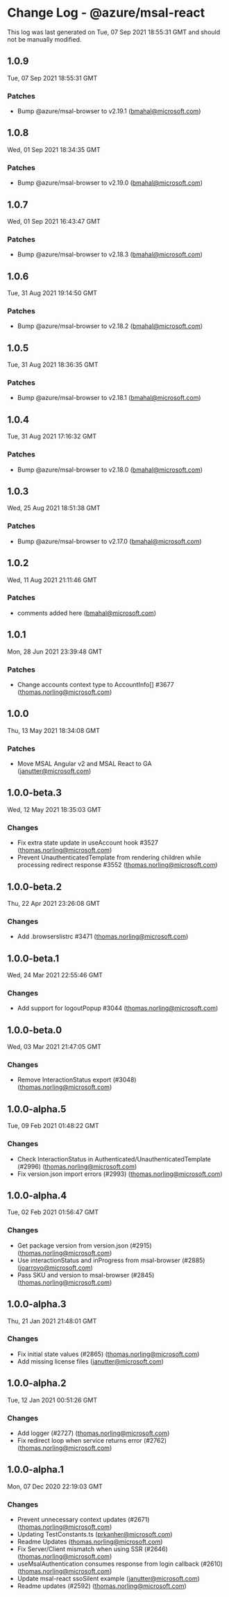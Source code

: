 # Change Log - @azure/msal-react

This log was last generated on Tue, 07 Sep 2021 18:55:31 GMT and should not be manually modified.

<!-- Start content -->

## 1.0.9

Tue, 07 Sep 2021 18:55:31 GMT

### Patches

- Bump @azure/msal-browser to v2.19.1 (bmahal@microsoft.com)

## 1.0.8

Wed, 01 Sep 2021 18:34:35 GMT

### Patches

- Bump @azure/msal-browser to v2.19.0 (bmahal@microsoft.com)

## 1.0.7

Wed, 01 Sep 2021 16:43:47 GMT

### Patches

- Bump @azure/msal-browser to v2.18.3 (bmahal@microsoft.com)

## 1.0.6

Tue, 31 Aug 2021 19:14:50 GMT

### Patches

- Bump @azure/msal-browser to v2.18.2 (bmahal@microsoft.com)

## 1.0.5

Tue, 31 Aug 2021 18:36:35 GMT

### Patches

- Bump @azure/msal-browser to v2.18.1 (bmahal@microsoft.com)

## 1.0.4

Tue, 31 Aug 2021 17:16:32 GMT

### Patches

- Bump @azure/msal-browser to v2.18.0 (bmahal@microsoft.com)

## 1.0.3

Wed, 25 Aug 2021 18:51:38 GMT

### Patches

- Bump @azure/msal-browser to v2.17.0 (bmahal@microsoft.com)

## 1.0.2

Wed, 11 Aug 2021 21:11:46 GMT

### Patches

- comments added here (bmahal@microsoft.com)

## 1.0.1

Mon, 28 Jun 2021 23:39:48 GMT

### Patches

- Change accounts context type to AccountInfo[] #3677 (thomas.norling@microsoft.com)

## 1.0.0

Thu, 13 May 2021 18:34:08 GMT

### Patches

- Move MSAL Angular v2 and MSAL React to GA (janutter@microsoft.com)

## 1.0.0-beta.3

Wed, 12 May 2021 18:35:03 GMT

### Changes

- Fix extra state update in useAccount hook #3527 (thomas.norling@microsoft.com)
- Prevent UnauthenticatedTemplate from rendering children while processing redirect response #3552 (thomas.norling@microsoft.com)

## 1.0.0-beta.2

Thu, 22 Apr 2021 23:26:08 GMT

### Changes

- Add .browserslistrc #3471 (thomas.norling@microsoft.com)

## 1.0.0-beta.1

Wed, 24 Mar 2021 22:55:46 GMT

### Changes

- Add support for logoutPopup #3044 (thomas.norling@microsoft.com)

## 1.0.0-beta.0

Wed, 03 Mar 2021 21:47:05 GMT

### Changes

- Remove InteractionStatus export (#3048) (thomas.norling@microsoft.com)

## 1.0.0-alpha.5

Tue, 09 Feb 2021 01:48:22 GMT

### Changes

- Check InteractionStatus in Authenticated/UnauthenticatedTemplate (#2996) (thomas.norling@microsoft.com)
- Fix version.json import errors (#2993) (thomas.norling@microsoft.com)

## 1.0.0-alpha.4

Tue, 02 Feb 2021 01:56:47 GMT

### Changes

- Get package version from version.json (#2915) (thomas.norling@microsoft.com)
- Use interactionStatus and inProgress from msal-browser (#2885) (joarroyo@microsoft.com)
- Pass SKU and version to msal-browser (#2845) (thomas.norling@microsoft.com)

## 1.0.0-alpha.3

Thu, 21 Jan 2021 21:48:01 GMT

### Changes

- Fix initial state values (#2865) (thomas.norling@microsoft.com)
- Add missing license files (janutter@microsoft.com)

## 1.0.0-alpha.2

Tue, 12 Jan 2021 00:51:26 GMT

### Changes

- Add logger (#2727) (thomas.norling@microsoft.com)
- Fix redirect loop when service returns error (#2762) (thomas.norling@microsoft.com)

## 1.0.0-alpha.1

Mon, 07 Dec 2020 22:19:03 GMT

### Changes

- Prevent unnecessary context updates (#2671) (thomas.norling@microsoft.com)
- Updating TestConstants.ts (prkanher@microsoft.com)
- Readme Updates (thomas.norling@microsoft.com)
- Fix Server/Client mismatch when using SSR (#2646) (thomas.norling@microsoft.com)
- useMsalAuthentication consumes response from login callback (#2610) (thomas.norling@microsoft.com)
- Update msal-react ssoSilent example (janutter@microsoft.com)
- Readme updates (#2592) (thomas.norling@microsoft.com)

